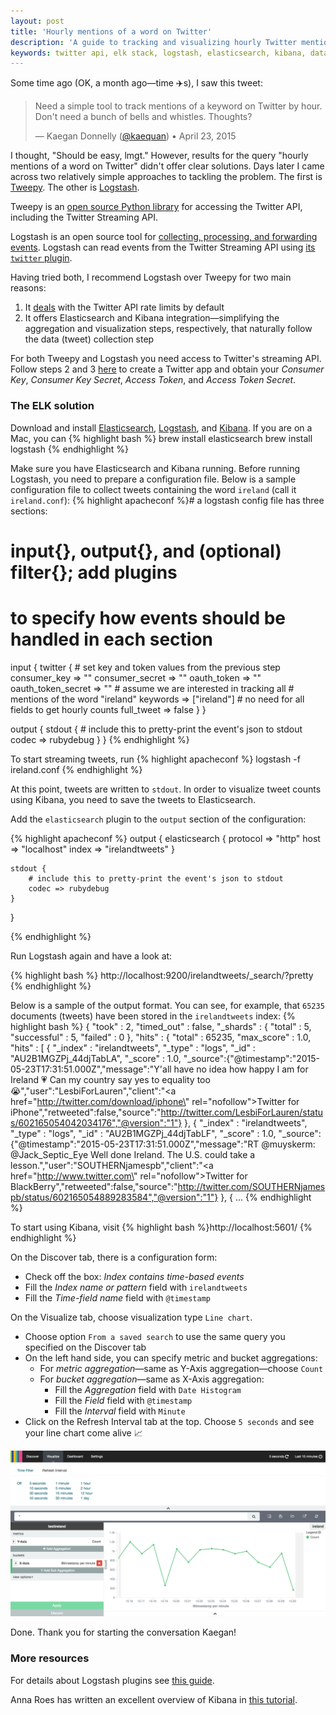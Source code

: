 ```yaml
---
layout: post
title: 'Hourly mentions of a word on Twitter'
description: 'A guide to tracking and visualizing hourly Twitter mentions using Tweepy and the ELK stack'
keywords: twitter api, elk stack, logstash, elasticsearch, kibana, data visualization
---
```


Some time ago (OK, a month ago—time ✈️s), I saw this tweet:

> Need a simple tool to track mentions of a keyword on Twitter by hour. Don't need a bunch of bells and whistles. Thoughts?
> 
> — Kaegan Donnelly ([@kaequan](https://twitter.com/kaequan/status/591359379431104513)) • April 23, 2015

I thought, "Should be easy, lmgt." However, results for the query "hourly mentions of a word on Twitter" didn't offer clear solutions.
Days later I came across two relatively simple approaches to tackling the problem. The first is [Tweepy](https://github.com/tweepy/tweepy). The other is [Logstash](https://www.elastic.co/guide/en/logstash/current/getting-started-with-logstash.html).

Tweepy is an [open source Python library](http://www.tweepy.org/) for accessing the Twitter API, including the Twitter Streaming API.

Logstash is an open source tool for [collecting, processing, and forwarding events](https://wikitech.wikimedia.org/wiki/Logstash). Logstash can read events from the Twitter Streaming API using [its `twitter` plugin](https://www.elastic.co/guide/en/logstash/current/plugins-inputs-twitter.html).

Having tried both, I recommend Logstash over Tweepy for two main reasons:

1. It [deals](https://github.com/logstash-plugins/logstash-input-twitter/blob/master/lib/logstash/inputs/twitter.rb) with the Twitter API rate limits by default
2. It offers Elasticsearch and Kibana integration—simplifying the aggregation and visualization steps, respectively, that naturally follow the data (tweet) collection step

For both Tweepy and Logstash you need access to Twitter's streaming API. Follow steps 2 and 3 [here](https://www.digitalocean.com/community/tutorials/how-to-authenticate-a-python-application-with-twitter-using-tweepy-on-ubuntu-14-04) to create a Twitter app and obtain your _Consumer Key_, _Consumer Key Secret_, _Access Token_, and _Access Token Secret_.

### The ELK solution

Download and install [Elasticsearch](https://www.elastic.co/downloads/past-releases/elasticsearch-1-4-4), [Logstash](https://www.elastic.co/downloads/logstash), and [Kibana](https://www.elastic.co/downloads/kibana). If you are on a Mac, you can
{% highlight bash %}
brew install elasticsearch
brew install logstash
{% endhighlight %}

Make sure you have Elasticsearch and Kibana running. Before running Logstash, you need to prepare a configuration file. Below is a sample configuration file to collect tweets containing the word `ireland` (call it `ireland.conf`):
{% highlight apacheconf %}# a logstash config file has three sections:
# input{}, output{}, and (optional) filter{}; add plugins
# to specify how events should be handled in each section

input {
    twitter {
        # set key and token values from the previous step
        consumer_key => ""
        consumer_secret => ""
        oauth_token => ""
        oauth_token_secret => ""
        # assume we are interested in tracking all
        # mentions of the word "ireland"
        keywords => ["ireland"]
        # no need for all fields to get hourly counts
        full_tweet => false
    }
}

output {
	stdout {
		# include this to pretty-print the event's json to stdout
		codec => rubydebug
  	}
}
{% endhighlight %}

To start streaming tweets, run
{% highlight apacheconf %}
logstash -f ireland.conf
{% endhighlight %}

At this point, tweets are written to `stdout`. In order to visualize tweet counts using Kibana, you need to save the tweets to Elasticsearch.

Add the `elasticsearch` plugin to the `output` section of the configuration:

{% highlight apacheconf %}
output {
    elasticsearch {
        protocol => "http"
        host => "localhost"
        index => "irelandtweets"
    }

	stdout {
		# include this to pretty-print the event's json to stdout
		codec => rubydebug
  	}
}

{% endhighlight %}


Run Logstash again and have a look at:

{% highlight bash %}
http://localhost:9200/irelandtweets/_search/?pretty
{% endhighlight %}


Below is a sample of the output format. You can see, for example, that `65235` documents (tweets) have been stored in the `irelandtweets` index:
{% highlight bash %}
{
  "took" : 2,
  "timed_out" : false,
  "_shards" : {
    "total" : 5,
    "successful" : 5,
    "failed" : 0
  },
  "hits" : {
    "total" : 65235,
    "max_score" : 1.0,
    "hits" : [ {
      "_index" : "irelandtweets",
      "_type" : "logs",
      "_id" : "AU2B1MGZPj_44djTabLA",
      "_score" : 1.0,
      "_source":{"@timestamp":"2015-05-23T17:31:51.000Z","message":"Y'all have no idea how happy I am for Ireland 💗 Can my country say yes to equality too 😭","user":"LesbiForLauren","client":"<a href=\"http://twitter.com/download/iphone\" rel=\"nofollow\">Twitter for iPhone</a>","retweeted":false,"source":"http://twitter.com/LesbiForLauren/status/602165054042034176","@version":"1"}
    }, {
      "_index" : "irelandtweets",
      "_type" : "logs",
      "_id" : "AU2B1MGZPj_44djTabLF",
      "_score" : 1.0,
      "_source":{"@timestamp":"2015-05-23T17:31:51.000Z","message":"RT @muyskerm: @Jack_Septic_Eye Well done Ireland. The U.S. could take a lesson.","user":"SOUTHERNjamespb","client":"<a href=\"http://www.twitter.com\" rel=\"nofollow\">Twitter for BlackBerry</a>","retweeted":false,"source":"http://twitter.com/SOUTHERNjamespb/status/602165054889283584","@version":"1"}
    }, {
               ...
{% endhighlight %}

To start using Kibana, visit
{% highlight bash %}http://localhost:5601/
{% endhighlight %}

On the Discover tab, there is a configuration form:

* Check off the box: _Index contains time-based events_
* Fill the _Index name or pattern_ field with `irelandtweets`
* Fill the _Time-field name_ field with `@timestamp`

On the Visualize tab, choose visualization type `Line chart`.

* Choose option `From a saved search` to use the same query you specified on the Discover tab
* On the left hand side, you can specify metric and bucket aggregations:
  * For _metric aggregation_—same as Y-Axis aggregation—choose `Count`
  * For _bucket aggregation_—same as X-Axis aggregation:
    * Fill the _Aggregation_ field with `Date Histogram`
    * Fill the _Field_ field with `@timestamp`
    * Fill the _Interval_ field with `Minute`
* Click on the Refresh Interval tab at the top. Choose `5 seconds` and see your line chart come alive 📈

![Kibana screenshot](/files/pics/kibana_screenshot.png)

Done. Thank you for starting the conversation Kaegan!

### More resources

For details about Logstash plugins see <a href="https://www.elastic.co/guide/en/logstash/current/configuration.html" target="_blank">this guide</a>.

Anna Roes has written an excellent overview of Kibana in <a href="https://www.timroes.de/2015/02/07/kibana-4-tutorial-part-1-introduction/" target="_blank">this tutorial</a>.